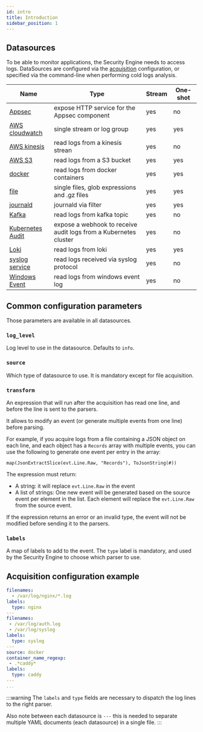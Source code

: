 ```yaml
---
id: intro
title: Introduction
sidebar_position: 1
---
```


## Datasources

To be able to monitor applications, the Security Engine needs to access logs.
DataSources are configured via the [acquisition](/configuration/crowdsec_configuration.md#acquisition_path) configuration, or specified via the command-line when performing cold logs analysis.


Name | Type | Stream | One-shot
-----|------|--------|----------
[Appsec](/data_sources/appsec.md) | expose HTTP service for the Appsec component | yes | no
[AWS cloudwatch](/data_sources/cloudwatch.md) | single stream or log group | yes | yes
[AWS kinesis](/data_sources/kinesis.md)| read logs from a kinesis strean | yes | no
[AWS S3](/data_sources/s3.md)| read logs from a S3 bucket | yes | yes
[docker](/data_sources/docker.md) | read logs from docker containers | yes | yes
[file](/data_sources/file.md) | single files, glob expressions and .gz files | yes | yes
[journald](/data_sources/journald.md) | journald via filter | yes | yes
[Kafka](/data_sources/kafka.md)| read logs from kafka topic | yes | no
[Kubernetes Audit](/data_sources/kubernetes_audit.md) | expose a webhook to receive audit logs from a Kubernetes cluster  | yes | no
[Loki](/data_sources/loki.md) | read logs from loki | yes | yes
[syslog service](/data_sources/syslog_service.md) | read logs received via syslog protocol | yes | no
[Windows Event](/data_sources/windows_event_log.md)| read logs from windows event log | yes | no

## Common configuration parameters

Those parameters are available in all datasources.

### `log_level`

Log level to use in the datasource. Defaults to `info`.

### `source`

Which type of datasource to use. It is mandatory except for file acquisition.

### `transform`

An expression that will run after the acquisition has read one line, and before the line is sent to the parsers.

It allows to modify an event (or generate multiple events from one line) before parsing.

For example, if you acquire logs from a file containing a JSON object on each line, and each object has a `Records` array with multiple events, you can use the following to generate one event per entry in the array:
```
map(JsonExtractSlice(evt.Line.Raw, "Records"), ToJsonString(#))
```

The expression must return:
 - A string: it will replace `evt.Line.Raw` in the event
 - A list of strings: One new event will be generated based on the source event per element in the list. Each element will replace the `evt.Line.Raw` from the source event.

If the expression returns an error or an invalid type, the event will not be modified before sending it to the parsers.

### `labels`

A map of labels to add to the event.
The `type` label is mandatory, and used by the Security Engine to choose which parser to use.

## Acquisition configuration example

```yaml title="/etc/crowdsec/acquis.yaml"
filenames:
  - /var/log/nginx/*.log
labels:
  type: nginx
---
filenames:
 - /var/log/auth.log
 - /var/log/syslog
labels:
  type: syslog
---
source: docker
container_name_regexp:
 - .*caddy*
labels:
  type: caddy
---
...
```

:::warning
The `labels` and `type` fields are necessary to dispatch the log lines to the right parser.

Also note between each datasource is `---` this is needed to separate multiple YAML documents (each datasource) in a single file.
:::
